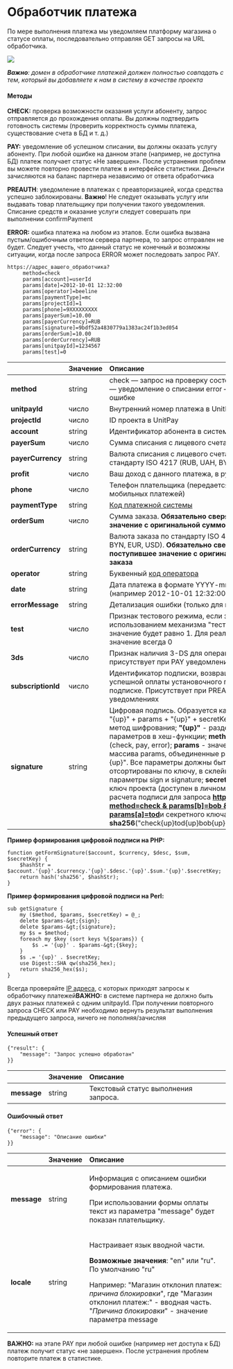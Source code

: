 # Обработчик платежа

По мере выполнения платежа мы уведомляем платформу магазина о статусе оплаты, последовательно отправляя GET запросы на URL обработчика.

![](https://d33v4339jhl8k0.cloudfront.net/docs/assets/551a91dbe4b0221aadf24410/images/583c9ac99033600698173cf6/file-Q4hh0x2ArR.png)

_**Важно**: домен в обработчике платежей должен полностью совпадать с тем, который вы добавляете к нам в систему в качестве проекта_

#### Методы

**CHECK:** проверка возможности оказания услуги абоненту, запрос отправляется до прохождения оплаты. Вы должны подтвердить готовность системы \(проверить корректность суммы платежа, существование счета в БД и т. д.\)

**PAY:** уведомление об успешном списании, вы должны оказать услугу абоненту. При любой ошибке на данном этапе \(например, не доступна БД\) платеж получает статус «Не завершен». После устранения проблем вы можете повторно провести платеж в интерфейсе статистики. Деньги зачисляются на баланс партнера независимо от ответа обработчика

**PREAUTH**: уведомление в платежах с преавторизацией, когда средства успешно заблокированы. **Важно**! Не следует оказывать услугу или выдавать товар плательщику при получении такого уведомления. Списание средств и оказание услуги следует совершать при выполнении confirmPayment

**ERROR:** ошибка платежа на любом из этапов. Если ошибка вызвана пустым/ошибочным ответом сервера партнера, то запрос отправлен не будет. Следует учесть, что данный статус не конечный и возможны ситуации, когда после запроса ERROR может последовать запрос PAY.

```http
https://адрес_вашего_обработчика?
     method=check 
     params[account]=userId 
     params[date]=2012-10-01 12:32:00 
     params[operator]=beeline 
     params[paymentType]=mc 
     params[projectId]=1 
     params[phone]=9XXXXXXXXX 
     params[payerSum]=10.00 
     params[payerCurrency]=RUB 
     params[signature]=9bdf52a4830779a1383ac24f1b3ed054 
     params[orderSum]=10.00 
     params[orderCurrency]=RUB 
     params[unitpayId]=1234567 
     params[test]=0
```

|  | Значение | Описание |
| :--- | :--- | :--- |
| **method** | string | check — запрос на проверку состояния абонента     pay — уведомление о списании     error — уведомление об ошибке |
| **unitpayId**  | число | Внутренний номер платежа в UnitPay |
| **projectId**  | число | ID проекта в UnitPay |
| **account**  | string | Идентификатор абонента в системе партнера |
| **payerSum** | число | Сумма списания с лицевого счета абонента |
| **payerCurrency** | string | Валюта списания с лицевого счета абонента по стандарту ISO 4217 \(RUB, UAH, BYN, EUR, USD\)    |
| **profit** | число | Ваш доход с данного платежа, в рублях |
| **phone** | число | Телефон плательщика \(передается только для мобильных платежей\) |
| **paymentType** | string | [Код платежной системы](../book-of-reference/payment-system-codes.md) |
| **orderSum** | число | Сумма заказа.  **Обязательно сверяйте поступившее значение с оригинальной суммой заказа** |
| **orderCurrency** | string | Валюта заказа по стандарту ISO 4217 \(RUB, UAH, BYN, EUR, USD\).  **Обязательно сверяйте поступившее значение с оригинальной валютой заказа** |
| **operator** | string | Буквенный [код оператора](../book-of-reference/operator-codes.md) |
| **date** | string | Дата платежа в формате YYYY-mm-dd HH:ii:ss \(например 2012-10-01 12:32:00\) |
| **errorMessage** | string | Детализация ошибки \(только для метода error\) |
| **test** | число | Признак тестового режима, если запрос делается с использованием механизма "тестового запроса", то значение будет равно 1. Для реальных платежей значение всегда 0 |
| **3ds** | число | Признак наличия 3-DS для операций по карте, флаг присутствует при PAY уведомлениях |
| **subscriptionId** | число | Идентификатор подписки, возвращается после успешной оплаты установочного платежа по подписке. Присутствует при PREAUTH и PAY уведомлениях |
| **signature** | string | Цифровая подпись. Образуется как sha256\(method + "{up}" + params + "{up}" + secretKey\),  где **sha256** - метод шифрования; **"{up}"** - разделитель параметров в хеш-функции; **method** - тип вызова \(check, pay, error\); **params** - значения параметров из массива params, объединенные разделителем "{up}". Все параметры должны быть предварительно отсортированы по ключу, в склейке не участвуют параметры sign и signature; **secretKey** - секретный ключ проекта \(доступен в личном кабинете\);  Пример расчета подписи для запроса [**http://partnerUrl?method=check & params\[b\]=bob & params\[c\]=sam & params\[a\]=tod**](http://partnerurl/?method=check%20&%20params[b]=bob&params[c]=sam&params[a]=tod)и секретного ключа **"a1b1c1d1"**  **sha256**\("check{up}tod{up}bob{up}sam{up}a1b1c1d1"\) |

**Пример формирования цифровой подписи на PHP:**

```text
function getFormSignature($account, $currency, $desc, $sum, $secretKey) {
    $hashStr = $account.'{up}'.$currency.'{up}'.$desc.'{up}'.$sum.'{up}'.$secretKey;
    return hash('sha256', $hashStr);
}
```

**Пример формирования цифровой подписи на Perl:**

```text
sub getSignature {
    my ($method, $params, $secretKey) = @_;
    delete $params-&gt;{sign};
    delete $params-&gt;{signature};
    my $s = $method;
    foreach my $key (sort keys %{$params}) {
        $s .= '{up}' . $params-&gt;{$key};
    }
    $s .= '{up}' . $secretKey;
    use Digest::SHA qw(sha256_hex);
    return sha256_hex($s);
}
```

Всегда проверяйте [IP адреса](../book-of-reference/ip-addresses.md), с которых приходят запросы к обработчику платежей**ВАЖНО:** в системе партнера не должно быть двух разных платежей с одним unitpayId. При получении повторного запроса CHECK или PAY необходимо вернуть результат выполнения предыдущего запроса, ничего не пополняя/зачисляя

#### Успешный ответ

```text
{"result": {
    "message": "Запрос успешно обработан"
}}
```

|  | Значение | Описание |
| :--- | :--- | :--- |
| **message** | string | Текстовый статус выполнения запроса. |

#### Ошибочный ответ

```text
{"error": {
    "message": "Описание ошибки"
}}
```

<table>
  <thead>
    <tr>
      <th style="text-align:left"></th>
      <th style="text-align:left">&#x417;&#x43D;&#x430;&#x447;&#x435;&#x43D;&#x438;&#x435;</th>
      <th style="text-align:left">&#x41E;&#x43F;&#x438;&#x441;&#x430;&#x43D;&#x438;&#x435;</th>
    </tr>
  </thead>
  <tbody>
    <tr>
      <td style="text-align:left"><b>message</b>
      </td>
      <td style="text-align:left">string</td>
      <td style="text-align:left">
        <p>&#x418;&#x43D;&#x444;&#x43E;&#x440;&#x43C;&#x430;&#x446;&#x438;&#x44F;
          &#x441; &#x43E;&#x43F;&#x438;&#x441;&#x430;&#x43D;&#x438;&#x435;&#x43C;
          &#x43E;&#x448;&#x438;&#x431;&#x43A;&#x438; &#x444;&#x43E;&#x440;&#x43C;&#x438;&#x440;&#x43E;&#x432;&#x430;&#x43D;&#x438;&#x44F;
          &#x43F;&#x43B;&#x430;&#x442;&#x435;&#x436;&#x430;.</p>
        <p>&#x41F;&#x440;&#x438; &#x438;&#x441;&#x43F;&#x43E;&#x43B;&#x44C;&#x437;&#x43E;&#x432;&#x430;&#x43D;&#x438;&#x438;
          &#x444;&#x43E;&#x440;&#x43C;&#x44B; &#x43E;&#x43F;&#x43B;&#x430;&#x442;&#x44B;
          &#x442;&#x435;&#x43A;&#x441;&#x442; &#x438;&#x437; &#x43F;&#x430;&#x440;&#x430;&#x43C;&#x435;&#x442;&#x440;&#x430;
          &quot;message&quot; &#x431;&#x443;&#x434;&#x435;&#x442; &#x43F;&#x43E;&#x43A;&#x430;&#x437;&#x430;&#x43D;
          &#x43F;&#x43B;&#x430;&#x442;&#x435;&#x43B;&#x44C;&#x449;&#x438;&#x43A;&#x443;.</p>
      </td>
    </tr>
    <tr>
      <td style="text-align:left"><b>locale</b>
      </td>
      <td style="text-align:left">string</td>
      <td style="text-align:left">
        <p>&#x41D;&#x430;&#x441;&#x442;&#x440;&#x430;&#x438;&#x432;&#x430;&#x435;&#x442;
          &#x44F;&#x437;&#x44B;&#x43A; &#x432;&#x432;&#x43E;&#x434;&#x43D;&#x43E;&#x439;
          &#x447;&#x430;&#x441;&#x442;&#x438;.</p>
        <p><b>&#x412;&#x43E;&#x437;&#x43C;&#x43E;&#x436;&#x43D;&#x44B;&#x435; &#x437;&#x43D;&#x430;&#x447;&#x435;&#x43D;&#x438;&#x44F;</b>:
          &quot;en&quot; &#x438;&#x43B;&#x438; &quot;ru&quot;. &#x41F;&#x43E; &#x443;&#x43C;&#x43E;&#x43B;&#x447;&#x430;&#x43D;&#x438;&#x44E;
          &quot;ru&quot;</p>
        <p></p>
        <p>&#x41D;&#x430;&#x43F;&#x440;&#x438;&#x43C;&#x435;&#x440;: &quot;&#x41C;&#x430;&#x433;&#x430;&#x437;&#x438;&#x43D;
          &#x43E;&#x442;&#x43A;&#x43B;&#x43E;&#x43D;&#x438;&#x43B; &#x43F;&#x43B;&#x430;&#x442;&#x435;&#x436;: <em>&#x43F;&#x440;&#x438;&#x447;&#x438;&#x43D;&#x430; &#x431;&#x43B;&#x43E;&#x43A;&#x438;&#x440;&#x43E;&#x432;&#x43A;&#x438;</em>&quot;,
          &#x433;&#x434;&#x435; &quot;&#x41C;&#x430;&#x433;&#x430;&#x437;&#x438;&#x43D;
          &#x43E;&#x442;&#x43A;&#x43B;&#x43E;&#x43D;&#x438;&#x43B; &#x43F;&#x43B;&#x430;&#x442;&#x435;&#x436;:&quot;
          - &#x432;&#x432;&#x43E;&#x434;&#x43D;&#x430;&#x44F; &#x447;&#x430;&#x441;&#x442;&#x44C;.
          &quot;<em>&#x41F;&#x440;&#x438;&#x447;&#x438;&#x43D;&#x430; &#x431;&#x43B;&#x43E;&#x43A;&#x438;&#x440;&#x43E;&#x432;&#x43A;&#x438;</em>&quot;
          - &#x437;&#x43D;&#x430;&#x447;&#x435;&#x43D;&#x438;&#x435; &#x43F;&#x430;&#x440;&#x430;&#x43C;&#x435;&#x442;&#x440;&#x430;
          message</p>
      </td>
    </tr>
  </tbody>
</table>

**ВАЖНО:** на этапе PAY при любой ошибке \(например нет доступа к БД\) платеж получит статус «не завершен». После устранения проблем повторите платеж в статистике.

